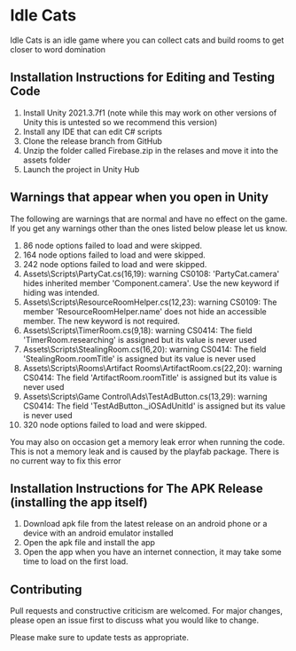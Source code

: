# Idle Cats

 Idle Cats is an idle game where you can collect cats and build rooms to get closer to word domination

## Installation Instructions for Editing and Testing Code

1. Install Unity 2021.3.7f1 (note while this may work on other versions of Unity this is untested so we recommend this version)
2. Install any IDE that can edit C# scripts
3. Clone the release branch from GitHub
4. Unzip the folder called Firebase.zip in the relases and move it into the assets folder
5. Launch the project in Unity Hub

## Warnings that appear when you open in Unity
The following are warnings that are normal and have no effect on the game.
If you get any warnings other than the ones listed below please let us know.

1. 86 node options failed to load and were skipped.
2. 164 node options failed to load and were skipped.
3. 242 node options failed to load and were skipped.
4. Assets\Scripts\PartyCat.cs(16,19): warning CS0108: 'PartyCat.camera' hides inherited member 'Component.camera'. Use the new keyword if hiding was intended.
5. Assets\Scripts\ResourceRoomHelper.cs(12,23): warning CS0109: The member 'ResourceRoomHelper.name' does not hide an accessible member. The new keyword is not required.
6. Assets\Scripts\TimerRoom.cs(9,18): warning CS0414: The field 'TimerRoom.researching' is assigned but its value is never used
7. Assets\Scripts\StealingRoom.cs(16,20): warning CS0414: The field 'StealingRoom.roomTitle' is assigned but its value is never used
8. Assets\Scripts\Rooms\Artifact Rooms\ArtifactRoom.cs(22,20): warning CS0414: The field 'ArtifactRoom.roomTitle' is assigned but its value is never used
9. Assets\Scripts\Game Control\Ads\TestAdButton.cs(13,29): warning CS0414: The field 'TestAdButton._iOSAdUnitId' is assigned but its value is never used
10. 320 node options failed to load and were skipped.

You may also on occasion get a memory leak error when running the code. This is not a memory leak and is caused by the playfab package.
There is no current way to fix this error

## Installation Instructions for The APK Release (installing the app itself)
1. Download apk file from the latest release on an android phone or a device with an android emulator installed
2. Open the apk file and install the app
3. Open the app when you have an internet connection, it may take some time to load on the first load.

## Contributing
Pull requests and constructive criticism are welcomed. For major changes, please open an issue first to discuss what you would like to change.

Please make sure to update tests as appropriate.
